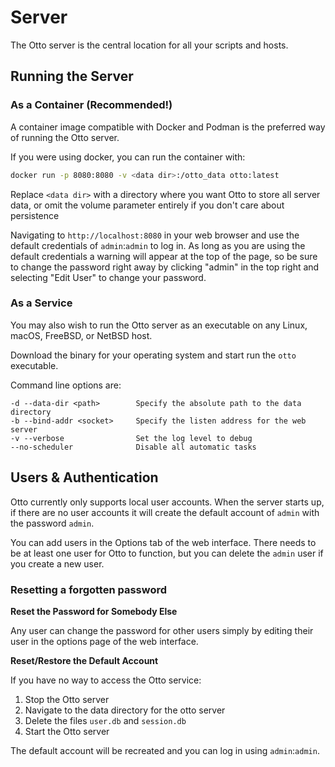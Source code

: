 # Server

The Otto server is the central location for all your scripts and hosts.

## Running the Server

### As a Container (Recommended!)

A container image compatible with Docker and Podman is the preferred way of running the Otto server.

If you were using docker, you can run the container with:

```bash
docker run -p 8080:8080 -v <data dir>:/otto_data otto:latest
```

Replace `<data dir>` with a directory where you want Otto to store all server data, or omit the volume parameter entirely if you don't care about persistence

Navigating to `http://localhost:8080` in your web browser and use the default credentials of `admin`:`admin` to log in. As long as you are using the default credentials a warning will appear at the top of the page, so be sure to change the password right away by clicking "admin" in the top right and selecting "Edit User" to change your password.

### As a Service

You may also wish to run the Otto server as an executable on any Linux, macOS, FreeBSD, or NetBSD host.

Download the binary for your operating system and start run the `otto` executable.

Command line options are:

```
-d --data-dir <path>        Specify the absolute path to the data directory
-b --bind-addr <socket>     Specify the listen address for the web server
-v --verbose                Set the log level to debug
--no-scheduler              Disable all automatic tasks
```

## Users & Authentication

Otto currently only supports local user accounts. When the server starts up, if there are no user accounts it will create the default account of `admin` with the password `admin`.

You can add users in the Options tab of the web interface. There needs to be at least one user for Otto to function, but you can delete the `admin` user if you create a new user.

### Resetting a forgotten password

**Reset the Password for Somebody Else**

Any user can change the password for other users simply by editing their user in the options page of the web interface.

**Reset/Restore the Default Account**

If you have no way to access the Otto service:

1. Stop the Otto server
2. Navigate to the data directory for the otto server
3. Delete the files `user.db` and `session.db`
4. Start the Otto server

The default account will be recreated and you can log in using `admin`:`admin`.